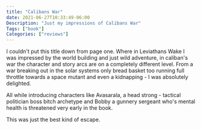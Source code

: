 ```yaml
---
title: "Calibans War"
date: 2021-06-27T10:33:49-06:00
Description: "Just my impressions of Calibans War"
Tags: ["book"]
Categories: ["reviews"]
---
```


I couldn't put this title down from page one. Where in Leviathans Wake
I was impressed by the world building and just wild adventure, in caliban's 
war the character and story arcs are on a completely different level. From
a war breaking out in the solar systems only bread basket too running full
throttle towards a space mutant and even a kidnapping - 
I was absolutely delighted. 

All while introducing characters like Avasarala, a
head strong - tactical politician boss bitch archetype and Bobby a gunnery sergeant
who's mental health is threatened very early in the book.

This was just the best kind of escape.
